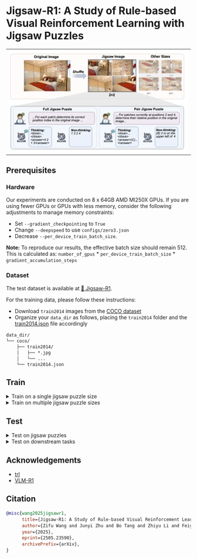 # Jigsaw-R1: A Study of Rule-based Visual Reinforcement Learning with Jigsaw Puzzles

<table>
 <tr>
  <td width="100%">
   <img src="jigsaw.png" alt="">
  </td>
 </tr>
</table>

## Prerequisites
### Hardware
Our experiments are conducted on 8 x 64GB AMD MI250X GPUs. If you are using fewer GPUs or GPUs with less memory, consider the following adjustments to manage memory constraints:
- Set `--gradient_checkpointing` to `True`
- Change `--deepspeed` to use `configs/zero3.json`
- Decrease `--per_device_train_batch_size`.

**Note:** To reproduce our results, the effective batch size should remain 512. This is calculated as: `number_of_gpus` * `per_device_train_batch_size` * `gradient_accumulation_steps`

### Dataset
The test dataset is available at [🤗 Jigsaw-R1](https://huggingface.co/jigsaw-r1).

For the training data, please follow these instructions:
* Download `train2014` images from the [COCO dataset](http://images.cocodataset.org/zips/train2014.zip)
* Organize your `data_dir` as follows, placing the `train2014` folder and the [train2014.json](data/train2014.json) file accordingly
```
data_dir/
└── coco/
    ├── train2014/
    │   ├── *.jpg
    │   └── ...
    └── train2014.json
```

## Train
<details>
<summary>Train on a single jigsaw puzzle size</summary>
This script demonstrates how to train Qwen2.5-VL-3B (non-thinking) on a single jigsaw puzzle size (i.e., 2x1).

```bash
python -m torch.distributed.run \
  --nnodes="1" \
  --nproc_per_node="8" \
  --node_rank="0" \
  --master_addr="127.0.0.1" \
  --master_port="12346" \
  grpo.py \
  --data_dir $DATA_DIR \
  --output_dir $OUTPUT_DIR \
  --deepspeed configs/zero2.json \
  --model_name_or_path Qwen/Qwen2.5-VL-3B-Instruct \
  --instruct_model \
  --dataset_name coco \
  --m 2 2 \
  --n 1 1 \
  --stage 99999999 99999999 \
  --question_type "pair" \
  --no-think \
  --num_generations 8 \
  --per_device_train_batch_size 4 \
  --gradient_accumulation_steps 16 \
  --logging_steps 1 \
  --bf16 \
  --report_to wandb \
  --gradient_checkpointing false \
  --attn_implementation flash_attention_2 \
  --max_steps 2000 \
  --run_name $RUN_NAME \
  --save_steps 200
```
</details>

<details>
<summary>Train on multiple jigsaw puzzle sizes</summary>
The following script demonstrates training Qwen2.5-VL-3B (non-thinking) in a curriculum learning setting. It first trains on 3x1 jigsaw puzzles for 1,000 steps and then continues training on 4x1 jigsaw puzzles for an additional 1,000 steps.

**Note:** One training step processes 64 unique prompts.

```bash
python -m torch.distributed.run \
  --nnodes="1" \
  --nproc_per_node="8" \
  --node_rank="0" \
  --master_addr="127.0.0.1" \
  --master_port="12346" \
  grpo.py \
  --data_dir $DATA_DIR \
  --output_dir $OUTPUT_DIR \
  --deepspeed configs/zero2.json \
  --model_name_or_path Qwen/Qwen2.5-VL-3B-Instruct \
  --instruct_model \
  --dataset_name coco \
  --m 3 4 \
  --n 1 1 \
  --stage 64000 99999999 \
  --question_type "pair" \
  --no-think \
  --num_generations 8 \
  --per_device_train_batch_size 4 \
  --gradient_accumulation_steps 16 \
  --logging_steps 1 \
  --bf16 \
  --report_to wandb \
  --gradient_checkpointing false \
  --attn_implementation flash_attention_2 \
  --max_steps 2000 \
  --run_name $RUN_NAME \
  --save_steps 200
```
</details>

## Test
<details>
<summary>Test on jigsaw puzzles</summary>
Use this script to evaluate a model on jigsaw puzzle tasks.

```bash
python test.py \
  --model_path $MODEL_PATH \
  --no-think \
  --dataset_name "coco" \
  --dataset_split "test" \
  --output_dir $OUTPUT_DIR \
  --jigsaw \
  --m 2 \
  --n 1 \
  --question_type "pair"
```

Alternatively, the following Python script prepares jigsaw puzzle tasks in QA format, ready for processing within your own codebase.

```python
from utils.utils import create_input_helper

inputs = create_input_helper(
    dataset_name="coco",
    dataset_split="test",
    dataset_size=-1,
    jigsaw=True,
    jigsaw_seed=0,
    m=2,
    n=1,
    n_c=4,
    shuffle_mn=True,
    mask_ratio=0,
    width_min=0.1,
    width_max=0.6,
    height_min=0.1,
    height_max=0.6,
    forward=True,
    question_type="pair",
    think=False,
    instruct_model=True
)
```
</details>

<details>
<summary>Test on downstream tasks</summary>
Use this script to evaluate a model on downstream tasks.

```bash
python test.py \
  --model_path $MODEL_PATH \
  --no-think \
  --dataset_name "cv_bench" \
  --dataset_split "test" \
  --no-jigsaw
```

Alternatively, the following Python script prepares downstream tasks in QA format, ready for processing within your own codebase.

```python
from utils.utils import create_input_helper

inputs = create_input_helper(
    dataset_name="cv_bench",
    dataset_split="test",
    dataset_size=-1,
    jigsaw=False,
    jigsaw_seed=0,
    m=2,
    n=1,
    n_c=4,
    shuffle_mn=True,
    mask_ratio=0,
    width_min=0.1,
    width_max=0.6,
    height_min=0.1,
    height_max=0.6,
    forward=True,
    question_type="pair",
    think=False,
    instruct_model=True
)
```
</details>

## Acknowledgements
* [trl](https://github.com/huggingface/trl)
* [VLM-R1](https://github.com/om-ai-lab/VLM-R1)

## Citation
```BibTeX
@misc{wang2025jigsawr1,
      title={Jigsaw-R1: A Study of Rule-based Visual Reinforcement Learning with Jigsaw Puzzles}, 
      author={Zifu Wang and Junyi Zhu and Bo Tang and Zhiyu Li and Feiyu Xiong and Jiaqian Yu and Matthew B. Blaschko},
      year={2025},
      eprint={2505.23590},
      archivePrefix={arXiv},
}
```
